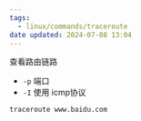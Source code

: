 ```yaml
---
tags:
  - linux/commands/traceroute
date updated: 2024-07-08 13:04
---
```


查看路由链路

- `-p`  端口
- `-I` 使用 icmp协议

```
traceroute www.baidu.com
```
